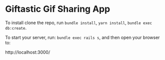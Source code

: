 # Giftastic Gif Sharing App

To install clone the repo, run `bundle install`, `yarn install`, `bundle exec db:create`.

To start your server, run: `bundle exec rails s`, and then open your browser to:

http://localhost:3000/
